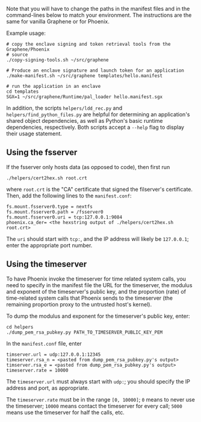 
Note that you will have to change the paths in the manifest files and in the
command-lines below to match your environment.  The instructions are the same
for vanilla Graphene or for Phoenix.

Example usage:
```
# copy the enclave signing and token retrieval tools from the Graphene/Phoenix
# source 
./copy-signing-tools.sh ~/src/graphene

# Produce an enclave signature and launch token for an application
./make-manifest.sh ~/src/graphene templates/hello.manifest

# run the application in an enclave
cd templates
SGX=1 ~/src/graphene/Runtime/pal_loader hello.manifest.sgx
```

In addition, the scripts `helpers/ldd_rec.py` and
`helpers/find_python_files.py` are helpful for determining an application's
shared object dependencies, as well as Python's basic runtime dependencies,
respectively.  Both scripts accept a `--help` flag to display their usage
statement.


Using the fsserver
------------------

If the fsserver only hosts data (as opposed to code), then first run 

```
./helpers/cert2hex.sh root.crt
```

where `root.crt` is the "CA" certificate that signed the filserver's
certificate.  Then, add the following lines to the `manifest.conf`:

```
fs.mount.fsserver0.type = nextfs
fs.mount.fsserver0.path = /fsserver0
fs.mount.fsserver0.uri = tcp:127.0.0.1:9084
phoenix.ca_der= <the hexstring output of ./helpers/cert2hex.sh root.crt>
```

The `uri` should start with `tcp:`, and the IP address will likely be
`127.0.0.1`; enter the appropriate port number.


Using the timeserver
--------------------

To have Phoenix invoke the timeserver for time related system calls, you need to
specify in the manifest file the URL for the timeserver, the modulus and
exponent of the timeserver's public key, and the proportion (rate) of
time-related system calls that Phoenix sends to the timeserver (the remaining
proportion proxy to the untrusted host's kernel).

To dump the modulus and exponent for the timeserver's public key, enter:

```
cd helpers
./dump_pem_rsa_pubkey.py PATH_TO_TIMESERVER_PUBLIC_KEY_PEM
```

In the `manifest.conf` file, enter

```
timserver.url = udp:127.0.0.1:12345
timeserver.rsa_n = <pasted from dump_pem_rsa_pubkey.py's output>
timserver.rsa_e = <pasted from dump_pem_rsa_pubkey.py's output>
timeserver.rate = 10000
```

The `timeserver.url` must always start with `udp:`; you should specify the IP
address and port, as appropriate.

The `timeserver.rate` must be in the range `[0, 10000]`; `0` means to never use
the timeserver; `10000` means contact the timeserver for every call; `5000`
means use the timeserver for half the calls, etc.
